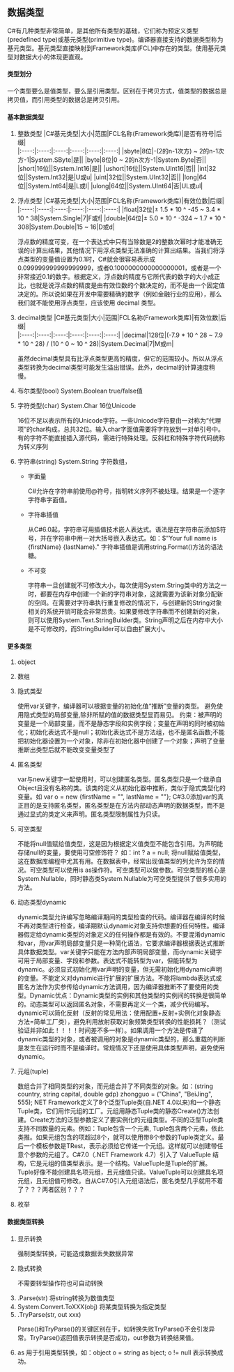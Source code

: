 ## 数据类型

<p>
C#有几种类型非常简单，是其他所有类型的基础，它们称为预定义类型(predefined type)或基元类型(primitive type)。编译器直接支持的数据类型称为基元类型。基元类型直接映射到Framework类库(FCL)中存在的类型。使用基元类型对数据大小的体现更直观。
</p>

#### 类型划分
<p>
一个类型要么是值类型，要么是引用类型。区别在于拷贝方式，值类型的数据总是拷贝值，而引用类型的数据总是拷贝引用。
</p>

#### 基本数据类型  
1. 整数类型
    |C#基元类型|大小|范围|FCL名称(Framework类库)|是否有符号|后缀|    
    |:----:|:----:|:----:|:----:|:----:|:----:|
    |sbyte|8位|-(2的n-1次方) ~ 2的n-1次方-1|System.SByte|是||
    |byte|8位|0 ~ 2的n次方-1|System.Byte|否||
    |short|16位||System.Int16|是||
    |ushort|16位||System.UInt16|否||
    |int|32位||System.Int32|是|U或u|
    |uint|32位||System.UInt32|否||
    |long|64位||System.Int64|是|L或l|
    |ulong|64位||System.UInt64|否|UL或ul|


2. 浮点类型
    |C#基元类型|大小|范围|FCL名称(Framework类库)|有效位数|后缀|    
    |:----:|:----:|:----:|:----:|:----:|:----:|
    |float|32位|± 1.5 * 10 ^ -45 ~ 3.4 * 10 ^ 38|System.Single|7|F或f|
    |double|64位|± 5.0 * 10 ^ -324 ~ 1.7 * 10 ^ 308|System.Double|15 ~ 16|D或d|

    <p>
    浮点数的精度可变，在一个表达式中只有当除数是2的整数次幂时才能准确无误的计算出结果，其他情况下用浮点类型无法准确的计算出结果。当我们将浮点类型的变量值设置为0.1时，C#就会很容易表示成0.099999999999999999，或者0.1000000000000000001，或者是一个非常接近0.1的数字。根据定义，浮点数的精度与它所代表的数字的大小成正比，也就是说浮点数的精度是由有效位数的个数决定的，而不是由一个固定值决定的。所以说如果在开发中需要精确的数字（例如金融行业的应用），那么我们就不能使用浮点类型，应该使用 decimal 类型。
    </p>


3. decimal类型
    |C#基元类型|大小|范围|FCL名称(Framework类库)|有效位数|后缀|    
    |:----:|:----:|:----:|:----:|:----:|:----:|
    |decimal|128位|(-7.9 * 10 ^ 28 ~ 7.9 * 10 ^ 28) / (10 ^ 0 ~ 10 ^ 28)|System.Decimal|7|M或m|

    <p>
    虽然decimal类型具有比浮点类型更高的精度，但它的范围较小。所以从浮点类型转换为decimal类型可能发生溢出错误。此外，decimal的计算速度稍慢。
    </p>

4. 布尔类型(bool) System.Boolean true/false值  

5. 字符类型(char) System.Char 16位Unicode
    <p>
    16位不足以表示所有的Unicode字符。一些Unicode字符要由一对称为“代理项”的char构成，总共32位。输入char字面值需要将字符放到一对单引号中。有的字符不能直接插入源代码，需进行特殊处理。反斜杠和特殊字符代码统称为转义序列
    </p>

6. 字符串(string) System.String 字符数组，
    - 字面量
        <p>
        C#允许在字符串前使用@符号，指明转义序列不被处理。结果是一个逐字字符串字面值。
        </p>
    - 字符串插值
        <p>
        从C#6.0起，字符串可用插值技术嵌人表达式。语法是在字符串前添加$符号，并在字符串中用一对大括号嵌入表达式。如：$"Your full name is {firstName} {lastName}." 字符串插值是调用string.Format()方法的语法糖。
        </p>   
    - 不可变
        <p>
        字符串一旦创建就不可修改大小，每次使用System.String类中的方法之一时，都要在内存中创建一个新的字符串对象，这就需要为该新对象分配新的空间。在需要对字符串执行重复修改的情况下，与创建新的String对象相关的系统开销可能会非常昂贵。如果要修改字符串而不创建新的对象，则可以使用System.Text.StringBuilder类。String声明之后在内存中大小是不可修改的，而StringBuilder可以自由扩展大小。
        </p>
#### 更多类型  
1. object

2. 数组

3. 隐式类型
    <p>
    使用var关键字，编译器可以根据变量的初始化值“推断”变量的类型。
    避免使用隐式类型的局部变量,除非所赋的值的数据类型显而易见。
    约束：被声明的变量是一个局部变量，而不是静态字段和实例字段；变量在声明的同时被初始化；初始化表达式不是null；初始化表达式不是方法组，也不是匿名函数;不能把初始化器设置为一个对象，除非在初始化器中创建了一个对象；声明了变量推断出类型后就不能改变变量类型了
    </p>
4. 匿名类型
    <p>
    var与new关键字一起使用时，可以创建匿名类型。匿名类型只是一个继承自Object且没有名称的类。该类的定义从初始化器中推断，类似于隐式类型化的变量。如 var o = new {firstName = "", lastName = ""}; 
    C#3.0添加var的真正目的是支持匿名类型，匿名类型是在方法内部动态声明的数据类型，而不是通过显式的类定义来声明。匿名类型限制属性为只读。
    </p>
5. 可空类型
    <p>
    不能将null值赋给值类型，这是因为根据定义值类型不能包含引用。为声明能存储null的变量，要使用可空修饰符？ 如：int ? a = null; 将null赋给值类型，这在数据库编程中尤其有用。在数据表中，经常出现值类型的列允许为空的情况。可空类型可以使用is as操作符。可空类型可以做参数。可空类型的核心是System.Nullable<T>，同时静态类System.Nullable为可空类型提供了很多实用的方法。
    </p>
6. 动态类型dynamic
    <p>
    dynamic类型允许编写忽略编译期间的类型检查的代码。编译器在编译的时候不再对类型进行检查，编译期默认dynamic对象支持你想要的任何特性。编译器假定给dynamic类型的对象定义的任何操作都是有效的。不要混淆dynamic和var，用var声明局部变量只是一种简化语法，它要求编译器根据表达式推断具体数据类型。var关键字只能在方法内部声明局部变量，而dynamic关键字可用于局部变量、字段和参数。表达式不能转型为var，但能转型为dynamic。必须显式初始化用var声明的变量，但无需初始化用dynamic声明的变量。不能定义对dynamic进行扩展的扩展方法。不能将lambda表达式或匿名方法作为实参传给dynamic方法调用，因为编译器推断不了要使用的类型。Dynamic优点：Dynamic类型的实例和其他类型的实例间的转换是很简单的。动态类型可以返回匿名对象，不需要再定义一个类，减少代码编写。dynamic可以简化反射（反射的常见用法：使用配置+反射+实例化对象静态方法=简单工厂类），避免利用放射获取对象频繁类型转换的性能损耗？（测试验证并非如此！！！！时间差不多一样）。如果调用一个方法是传递了dynamic类型的对象，或者被调用的对象是dynamic类型的，那么重载的判断是发生在运行时而不是编译时。常规情况下还是使用具体类型声明，避免使用dynamic。
    </p>
7. 元组(tuple)
    <p>
    数组合并了相同类型的对象，而元组合并了不同类型的对象。如：(string country, string capital, double gdp) zhongguo = ("China", "BeiJing", 555); NET Framework定义了8个泛型Tuple类(自.NET 4.0以来)和一个静态Tuple类，它们用作元组的工厂。元组用静态Tuple类的静态Create()方法创建。Create方法的泛型参数定义了要实例化的元组类型。不同的泛型Tuple类支持不同数量的元素。例如：Tuple<TI>包含一个元素, Tuple<T1, T2>包含两个元素，依此类推。如果元组包含的项超过8个，就可以使用带8个参数的Tuple类定义。最后一个模板参数是TRest，表示必须给它传递一个元组。这样就可以创建带任意个参数的元组了。C#7.0（.NET Framework 4.7）引入了 ValueTuple 结构，它是元组的值类型表示。是一个结构。ValueTuple是Tuple的扩展。Tuple好像不能创建具名项元组，且元组值只读。ValueTuple可以创建具名项元组，且元组值可修改。自从C#7.0引入元组语法后，匿名类型几乎就用不着了？？？两者区别？？？
    </p>
8. 枚举

#### 数据类型转换
1. 显示转换
    <p>
    强制类型转换，可能造成数据丢失数据异常
    </p>
2. 隐式转换
    <p>
    不需要转型操作符也可自动转换
    </p>
3. .Parse(str) 将string转换为数值类型
4. System.Convert.ToXXX(obj) 将某类型转换为指定类型
5. .TryParse(str, out xxx) 
    <p>
    Parse()和TryParse()的关键区别在于，如转换失败TryParse()不会引发异常。TryParse()返回值表示转换是否成功，out参数为转换结果值。
    </p>
6. as 用于引用类型转换，如：object o = string as bject; o != null 表示转换成功。









